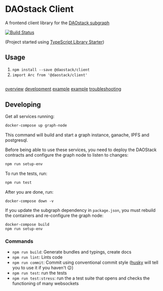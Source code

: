 # DAOstack Client

A frontend client library for the [DAOstack subgraph](https://github.com/daostack/subgraph)

[![Build Status](https://travis-ci.com/daostack/client.svg?token=aXt9zApRNkfx8zDMypWx&branch=master)](https://travis-ci.com/daostack/client)

(Project started using [TypeScript Library Starter](https://github.com/alexjoverm/typescript-library-starter))

## Usage

1. `npm install --save @daostack/client`
2. `import Arc from '@daostack/client'`

##
[overview](./documentation/overview.md)
[development](./documentation/development.md)
[example](./documentation/example-session.md)
[example](./documentation/example-session.md)
[troubleshooting](./documentation/troubleshooting.md)

## Developing

Get all services running:

```sh
docker-compose up graph-node
```

This command will build and start a graph instance, ganache, IPFS and postgresql.

Before being able to use these services, you need to deploy the DAOStack contracts and configure the graph node to listen to changes:
```sh
npm run setup-env
```

To run the tests, run:
```sh
npm run test
```

After you are done, run:
```
docker-compose down -v
```

If you update the subgraph dependency in `package.json`, you must rebuild the containers and re-configure the graph node:
```
docker-compose build
npm run setup-env
```

### Commands


 - `npm run build`: Generate bundles and typings, create docs
 - `npm run lint`: Lints code
 - `npm run commit`: Commit using conventional commit style ([husky](https://github.com/typicode/husky) will tell you to use it if you haven't :wink:)
 - `npm run test`: run the tests
 - `npm run test:stress`: run the a test suite that opens and checks the functioning of many websockets
 
